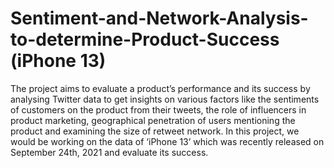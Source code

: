 # Sentiment-and-Network-Analysis-to-determine-Product-Success (iPhone 13)
The project aims to evaluate
a product’s performance and its success by analysing Twitter data to get insights on
various factors like the sentiments of customers on the product from their tweets, the role
of influencers in product marketing, geographical penetration of users mentioning the
product and examining the size of retweet network. In this project, we would be working
on the data of ‘iPhone 13’ which was recently released on September 24th, 2021 and
evaluate its success.
